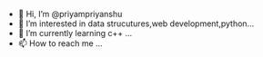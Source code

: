 - 👋 Hi, I’m @priyampriyanshu
- 👀 I’m interested in data strucutures,web development,python...
- 🌱 I’m currently learning c++ ...
- 📫 How to reach me ...

<!---
It is a ✨ special ✨ repository because its `README.md` (this file) appears on your GitHub profile.
You can click the Preview link to take a look at your changes.
--->
